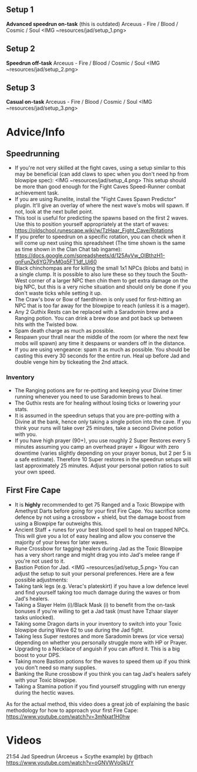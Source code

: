 ## Setup 1
**Advanced speedrun on-task**
(this is outdated)
Arceuus - Fire / Blood / Cosmic / Soul
<IMG ~resources/jad/setup_1.png>

## Setup 2
**Speedrun off-task**
Arceuus - Fire / Blood / Cosmic / Soul
<IMG ~resources/jad/setup_2.png>

## Setup 3
**Casual on-task**
Arceuus - Fire / Blood / Cosmic / Soul
<IMG ~resources/jad/setup_3.png>

# Advice/Info
## Speedrunning
- If you're not very skilled at the fight caves, using a setup similar to this may be beneficial (can add claws to spec when you don't need hp from blowpipe spec):
<IMG ~resources/jad/setup_4.png>
This setup should be more than good enough for the Fight Caves Speed-Runner combat achievement task.
- If you are using Runelite, install the "Fight Caves Spawn Predictor" plugin. It'll give an overlay of where the next wave's mobs will spawn. If not, look at the next bullet point.
- This tool is useful for predicting the spawns based on the first 2 waves. Use this to position yourself appropriately at the start of waves: <https://oldschool.runescape.wiki/w/TzHaar_Fight_Cave/Rotations>
- If you prefer to speedrun on a specific rotation, you can check when it will come up next using this spreadsheet (The time shown is the same as time shown in the Clan Chat tab ingame):
<https://docs.google.com/spreadsheets/d/125AyVw_OIBthzH1-gnFunZk6YG7PxM0q5FT1df_Ui60>
- Black chinchompas are for killing the small 1x1 NPCs (blobs and bats) in a single clump. It is possible to also lure these so they touch the South-West corner of a larger NPC then chin them to get extra damage on the big NPC, but this is a very niche situation and should only be done if you don't waste ticks while setting it up.
- The Craw's bow or Bow of faerdhinen is only used for first-hitting an NPC that is too far away for the blowpipe to reach (unless it is a mager). 
- Any 2 Guthix Rests can be replaced with a Saradomin brew and a Ranging potion. You can drink a brew dose and pot back up between hits with the Twisted bow.
- Spam death charge as much as possible.
- Respawn your thrall near the middle of the room (or where the next few mobs will spawn) any time it despawns or wanders off in the distance.
- If you are using vengeance: spam it as much as possible. You should be casting this every 30 seconds for the entire run. Heal up before Jad and double venge him by tickeating the 2nd attack.
### Inventory
- The Ranging potions are for re-potting and keeping your Divine timer running whenever you need to use Saradomin brews to heal.
- The Guthix rests are for healing without losing ticks or lowering your stats.
- It is assumed in the speedrun setups that you are pre-potting with a Divine at the bank, hence only taking a single potion into the cave. If you think your runs will take over 25 minutes, take a second Divine potion with you.
- If you have high prayer (90+), you use roughly 2 Super Restores every 5 minutes assuming you camp an overhead prayer + Rigour with zero downtime (varies slightly depending on your prayer bonus, but 2 per 5 is a safe estimate). Therefore 10 Super restores in the speedrun setups will last approximately 25 minutes. Adjust your personal potion ratios to suit your own speed.


## First Fire Cape
- It is **highly** recommended to get 75 Ranged and a Toxic Blowpipe with Amethyst Darts before going for your first Fire Cape. You sacrifice some defence by not using a crossbow + shield, but the damage boost from using a Blowpipe far outweighs this.
- Ancient Staff + runes for your best blood spell to heal on trapped NPCs. This will give you a lot of easy healing and allow you conserve the majority of your brews for later waves.
- Rune Crossbow for tagging healers during Jad as the Toxic Blowpipe has a very short range and might drag you into Jad's melee range if you're not used to it.
- Bastion Potion for Jad.
<IMG ~resources/jad/setup_5.png>
You can adjust the setup to suit your personal preferences. Here are a few possible adjustments:
- Taking tank legs (e.g. Verac's plateskirt) if you have a low defence level and find yourself taking too much damage during the waves or from Jad's healers.
- Taking a Slayer Helm (i)/Black Mask (i) to benefit from the on-task bonuses if you're willing to get a Jad task (must have Tzhaar slayer tasks unlocked).
- Taking some Dragon darts in your inventory to switch into your Toxic blowpipe during Wave 62 to use during the Jad fight.
- Taking less Super restores and more Saradomin brews (or vice versa) depending on whether you personally struggle more with HP or Prayer.
- Upgrading to a Necklace of anguish if you can afford it. This is a big boost to your DPS.
- Taking more Bastion potions for the waves to speed them up if you think you don't need so many supplies.
- Banking the Rune crossbow if you think you can tag Jad's healers safely with your Toxic blowpipe.
- Taking a Stamina potion if you find yourself struggling with run energy during the hectic waves.

As for the actual method, this video does a great job of explaining the basic methodology for how to approach your first Fire Cape:
https://www.youtube.com/watch?v=3mNxat1H0hw

# Videos
21:54 Jad Speedrun (Arceeus + Scythe example) by @tbach 
https://www.youtube.com/watch?v=oGNVWVo0kUY 
